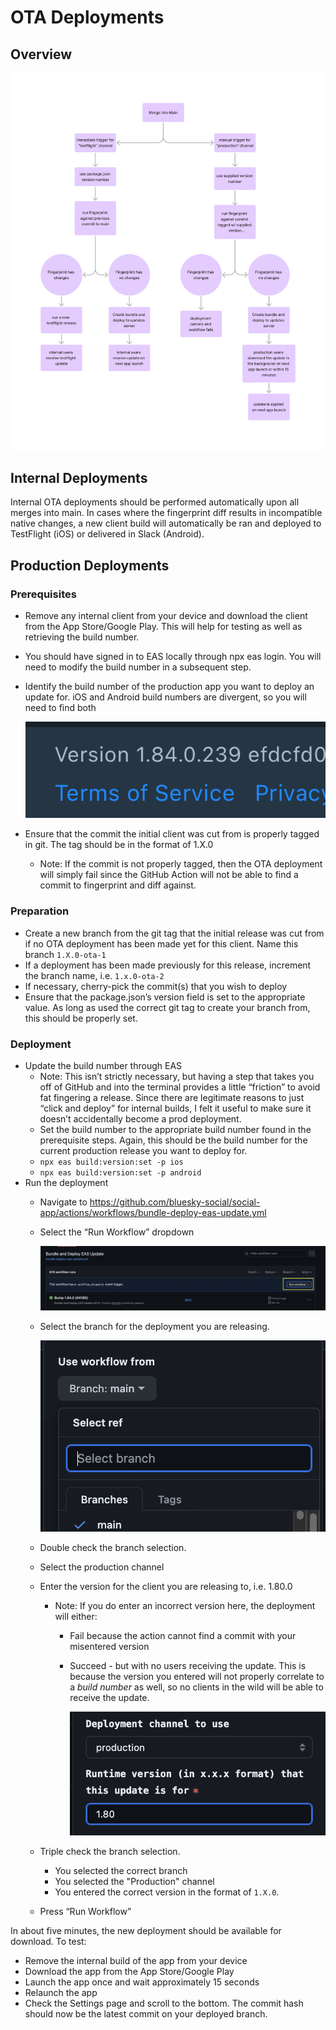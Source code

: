 # OTA Deployments

## Overview

![OTA Deployment](./img/ota-flow.png)

## Internal Deployments

Internal OTA deployments should be performed automatically upon all merges into main. In cases where the fingerprint
diff results in incompatible native changes, a new client build will automatically be ran and deployed to TestFlight 
(iOS) or delivered in Slack (Android).

## Production Deployments

### Prerequisites

- Remove any internal client from your device and download the client from the App Store/Google Play. This will help for 
testing as well as retrieving the build number.
- You should have signed in to EAS locally through npx eas login. You will need to modify the build number in a 
subsequent step.
- Identify the build number of the production app you want to deploy an update for. iOS and Android build numbers are 
divergent, so you will need to find both

  ![app-build-number](./img/app-build-number.jpg)

- Ensure that the commit the initial client was cut from is properly tagged in git. The tag should be in the format of 1.X.0
  - Note: If the commit is not properly tagged, then the OTA deployment will simply fail since the GitHub Action will 
  not be able to find a commit to fingerprint and diff against.

### Preparation

- Create a new branch from the git tag that the initial release was cut from if no OTA deployment has been made yet for this 
client. Name this branch `1.X.0-ota-1`
- If a deployment has been made previously for this release, increment the branch name, i.e. `1.x.0-ota-2`
- If necessary, cherry-pick the commit(s) that you wish to deploy
- Ensure that the package.json’s version field is set to the appropriate value. As long as used the correct git tag
to create your branch from, this should be properly set.

### Deployment

- Update the build number through EAS
    - Note: This isn’t strictly necessary, but having a step that takes you off of GitHub and into the terminal provides 
    a little “friction” to avoid fat fingering a release. Since there are legitimate reasons to just “click and deploy”
    for internal builds, I felt it useful to make sure it doesn’t accidentally become a prod deployment.
    - Set the build number to the appropriate build number found in the prerequisite steps. Again, this should be the 
    build number for the current production release you want to deploy for.
    - `npx eas build:version:set -p ios`
    - `npx eas build:version:set -p android`
- Run the deployment
  - Navigate to https://github.com/bluesky-social/social-app/actions/workflows/bundle-deploy-eas-update.yml
  - Select the “Run Workflow” dropdown
  
    ![run-workflow](./img/run-workflow.png)
  
  - Select the branch for the deployment you are releasing.
  
    ![branch-selection](./img/branch-selection.png)
  
  - Double check the branch selection.
  - Select the production channel
  - Enter the version for the client you are releasing to, i.e. 1.80.0
    - Note: If you do enter an incorrect version here, the deployment will either:
      - Fail because the action cannot find a commit with your misentered version
      - Succeed - but with no users receiving the update. This is because the version you entered will not properly 
      correlate to a _build number_ as well, so no clients in the wild will be able to receive the update.
  
        ![other-ota-options](./img/other-ota-options.png)
  
  - Triple check the branch selection.
    - You selected the correct branch
    - You selected the "Production" channel
    - You entered the correct version in the format of `1.X.0`.
  - Press “Run Workflow”

In about five minutes, the new deployment should be available for download. To test:

- Remove the internal build of the app from your device
- Download the app from the App Store/Google Play
- Launch the app once and wait approximately 15 seconds
- Relaunch the app
- Check the Settings page and scroll to the bottom. The commit hash should now be the latest commit on your deployed branch.
